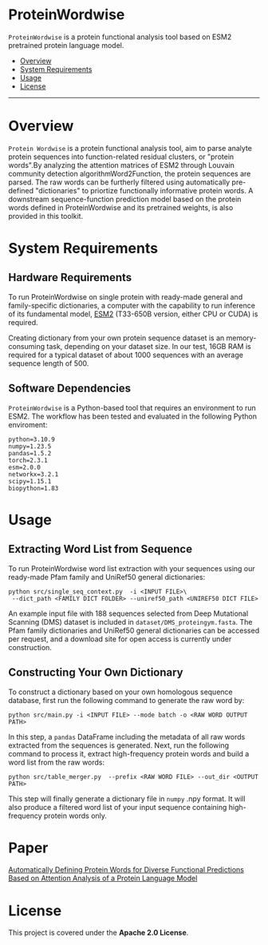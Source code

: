 # ProteinWordwise


`ProteinWordwise` is a protein functional analysis tool based on ESM2 pretrained protein language model. 

- [Overview](#overview)
- [System Requirements](#system-requirements)
- [Usage](#usage)
- [License](#license)

---

# Overview

``Protein Wordwise``  is a protein functional analysis tool, aim to parse analyte protein sequences into function-related residual clusters, or "protein words".By analyzing the attention matrices of ESM2 through Louvain community detection algorithmWord2Function, the protein sequences are parsed. The raw words can be furtherly filtered using automatically pre-defined "dictionaries" to priortize functionally informative protein words. A downstream sequence-function prediction model based on the protein words defined in ProteinWordwise and its pretrained weights, is also provided in this toolkit.

# System Requirements

## Hardware Requirements

To run ProteinWordwise on single protein with ready-made general and family-specific dictionaries, a computer with the capability to run inference of its fundamental model, [ESM2](https://github.com/facebookresearch/esm) (T33-650B version, either CPU or CUDA) is required.

Creating dictionary from your own protein sequence dataset is an memory-consuming task, depending on your dataset size. In our test, 16GB RAM is required for a typical dataset of about 1000 sequences with an average sequence length of 500.


## Software Dependencies

`ProteinWordwise` is a Python-based tool that requires an environment to run ESM2. The workflow has been tested and evaluated in the following Python enviroment:

```
python=3.10.9
numpy=1.23.5
pandas=1.5.2
torch=2.3.1
esm=2.0.0
networkx=3.2.1
scipy=1.15.1
biopython=1.83
```

# Usage

## Extracting Word List from Sequence

To run ProteinWordwise word list extraction with your sequences using our ready-made Pfam family and UniRef50 general dictionaries:

```
python src/single_seq_context.py  -i <INPUT FILE>\
 --dict_path <FAMILY DICT FOLDER> --uniref50_path <UNIREF50 DICT FILE>
```

An example input file with 188 sequences selected from Deep Mutational Scanning (DMS) dataset is included in `dataset/DMS_proteingym.fasta`. The Pfam family dictionaries and UniRef50 general dictionaries can be accessed per request, and a download site for open access is currently under construction.

## Constructing Your Own Dictionary

To construct a dictionary based on your own homologous sequence database, first run the following command to generate the raw word by:

```
python src/main.py -i <INPUT FILE> --mode batch -o <RAW WORD OUTPUT PATH>
```

In this step, a `pandas` DataFrame including the metadata of all raw words extracted from the sequences is generated.
Next, run the following command to process it, extract high-frequency protein words and build a word list from the raw words:

```
python src/table_merger.py  --prefix <RAW WORD FILE> --out_dir <OUTPUT PATH>
```

This step will finally generate a dictionary file in `numpy` .npy format. It will also produce a filtered word list of your input sequence containing high-frequency protein words only. 


# Paper

[Automatically Defining Protein Words for Diverse Functional Predictions Based on Attention Analysis of a Protein Language Model](https://www.biorxiv.org/content/10.1101/2025.01.20.633699v1)

# License

This project is covered under the **Apache 2.0 License**.
